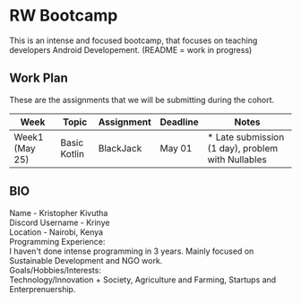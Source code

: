# RW Bootcamp 

This is an intense and focused bootcamp, that focuses on teaching developers Android Developement. 
(README = work in progress)

## Work Plan

These are the assignments that we will be submitting during the cohort.

|Week            | Topic         | Assignment      | Deadline    | Notes                                            |
|----------------|---------------|-----------------|-------------|--------------------------------------------------|
|Week1 (May 25)  | Basic Kotlin  | BlackJack       | May 01      | * Late submission (1 day), problem with Nullables|  

## BIO

Name                      - Kristopher Kivutha  
Discord Username          - Krinye  
Location                  - Nairobi, Kenya  
Programming Experience:  
I haven't done intense programming in 3 years. Mainly focused on Sustainable Development and NGO work.  
Goals/Hobbies/Interests:  
Technology/Innovation + Society, Agriculture and Farming, Startups and Enterprenuership.  




